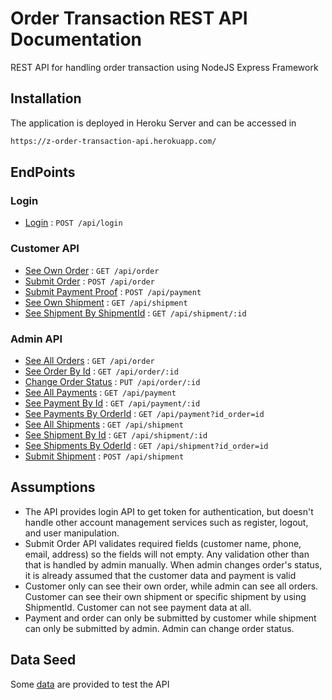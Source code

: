 # Order Transaction REST API Documentation

REST API for handling order transaction using NodeJS Express Framework

## Installation

The application is deployed in Heroku Server and can be accessed in
```sh
https://z-order-transaction-api.herokuapp.com/
```

## EndPoints
### Login
- [Login](docs/user.md) : `POST /api/login`

### Customer API
- [See Own Order](docs/order.md) : `GET /api/order`
- [Submit Order](docs/order.md) : `POST /api/order`
- [Submit Payment Proof](docs/payment.md) : `POST /api/payment`
- [See Own Shipment](docs/shipment.md) : `GET /api/shipment`
- [See Shipment By ShipmentId](docs/shipment.md) : `GET /api/shipment/:id`

### Admin API
- [See All Orders](docs/order.md) : `GET /api/order`
- [See Order By Id](docs/order.md) : `GET /api/order/:id`
- [Change Order Status](docs/order.md) : `PUT /api/order/:id`
- [See All Payments](docs/payment.md) : `GET /api/payment`
- [See Payment By Id](docs/payment.md) : `GET /api/payment/:id`
- [See Payments By OrderId](docs/payment.md) : `GET /api/payment?id_order=id`
- [See All Shipments](docs/shipment.md) : `GET /api/shipment`
- [See Shipment By Id](docs/shipment.md) : `GET /api/shipment/:id`
- [See Shipments By OderId](docs/shipment.md) : `GET /api/shipment?id_order=id`
- [Submit Shipment](docs/shipment.md) : `POST /api/shipment`

## Assumptions
- The API provides login API to get token for authentication, but doesn't handle other account management services such as register, logout, and  user manipulation.
- Submit Order API validates required fields (customer name, phone, email, address) so the fields will not empty. Any validation other than that is handled by admin manually. When admin changes order's status, it is already assumed that the customer data and payment is valid
- Customer only can see their own order, while admin can see all orders. Customer can see their own shipment or specific shipment by using ShipmentId. Customer can not see payment data at all.
- Payment and order can only be submitted by customer while shipment can only be submitted by admin. Admin can change order status.


## Data Seed
Some [data](docs/data.md) are provided to test the API 